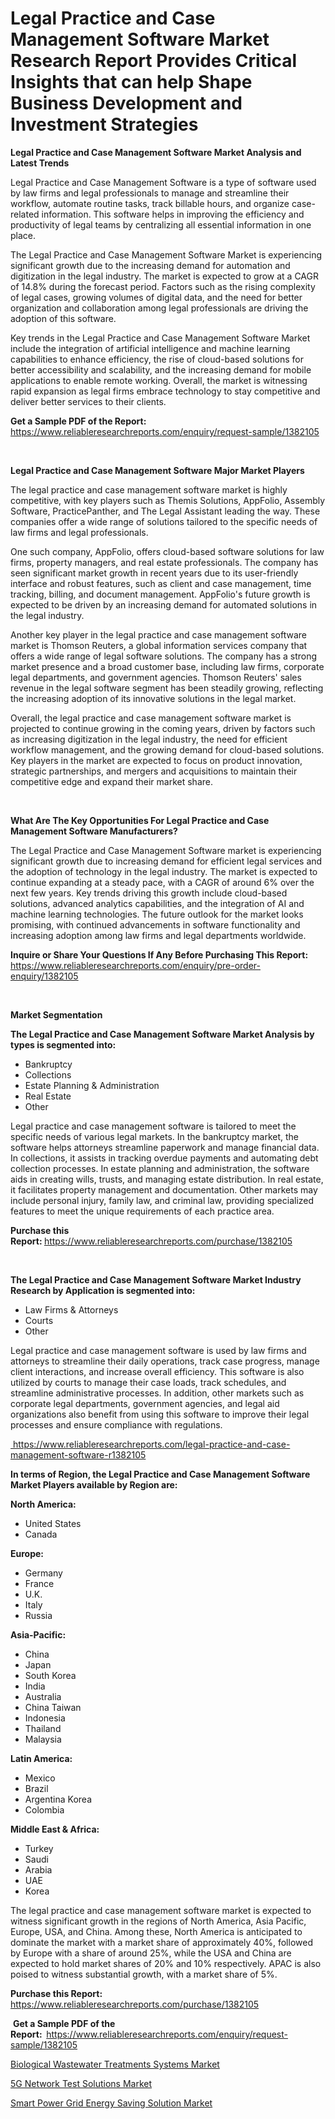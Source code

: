 <p><h1>Legal Practice and Case Management Software Market Research Report Provides Critical Insights that can help Shape Business Development and Investment Strategies</h1></p><p><strong>Legal Practice and Case Management Software Market Analysis and Latest Trends</strong></p>
<p><p>Legal Practice and Case Management Software is a type of software used by law firms and legal professionals to manage and streamline their workflow, automate routine tasks, track billable hours, and organize case-related information. This software helps in improving the efficiency and productivity of legal teams by centralizing all essential information in one place.</p><p>The Legal Practice and Case Management Software Market is experiencing significant growth due to the increasing demand for automation and digitization in the legal industry. The market is expected to grow at a CAGR of 14.8% during the forecast period. Factors such as the rising complexity of legal cases, growing volumes of digital data, and the need for better organization and collaboration among legal professionals are driving the adoption of this software.</p><p>Key trends in the Legal Practice and Case Management Software Market include the integration of artificial intelligence and machine learning capabilities to enhance efficiency, the rise of cloud-based solutions for better accessibility and scalability, and the increasing demand for mobile applications to enable remote working. Overall, the market is witnessing rapid expansion as legal firms embrace technology to stay competitive and deliver better services to their clients.</p></p>
<p><strong>Get a Sample PDF of the Report:&nbsp;</strong> <a href="https://www.reliableresearchreports.com/enquiry/request-sample/1382105">https://www.reliableresearchreports.com/enquiry/request-sample/1382105</a></p>
<p>&nbsp;</p>
<p><strong>Legal Practice and Case Management Software Major Market Players</strong></p>
<p><p>The legal practice and case management software market is highly competitive, with key players such as Themis Solutions, AppFolio, Assembly Software, PracticePanther, and The Legal Assistant leading the way. These companies offer a wide range of solutions tailored to the specific needs of law firms and legal professionals.</p><p>One such company, AppFolio, offers cloud-based software solutions for law firms, property managers, and real estate professionals. The company has seen significant market growth in recent years due to its user-friendly interface and robust features, such as client and case management, time tracking, billing, and document management. AppFolio's future growth is expected to be driven by an increasing demand for automated solutions in the legal industry.</p><p>Another key player in the legal practice and case management software market is Thomson Reuters, a global information services company that offers a wide range of legal software solutions. The company has a strong market presence and a broad customer base, including law firms, corporate legal departments, and government agencies. Thomson Reuters' sales revenue in the legal software segment has been steadily growing, reflecting the increasing adoption of its innovative solutions in the legal market.</p><p>Overall, the legal practice and case management software market is projected to continue growing in the coming years, driven by factors such as increasing digitization in the legal industry, the need for efficient workflow management, and the growing demand for cloud-based solutions. Key players in the market are expected to focus on product innovation, strategic partnerships, and mergers and acquisitions to maintain their competitive edge and expand their market share.</p></p>
<p>&nbsp;</p>
<p><strong>What Are The Key Opportunities For Legal Practice and Case Management Software Manufacturers?</strong></p>
<p><p>The Legal Practice and Case Management Software market is experiencing significant growth due to increasing demand for efficient legal services and the adoption of technology in the legal industry. The market is expected to continue expanding at a steady pace, with a CAGR of around 6% over the next few years. Key trends driving this growth include cloud-based solutions, advanced analytics capabilities, and the integration of AI and machine learning technologies. The future outlook for the market looks promising, with continued advancements in software functionality and increasing adoption among law firms and legal departments worldwide.</p></p>
<p><strong>Inquire or Share Your Questions If Any Before Purchasing This Report:</strong> <a href="https://www.reliableresearchreports.com/enquiry/pre-order-enquiry/1382105">https://www.reliableresearchreports.com/enquiry/pre-order-enquiry/1382105</a></p>
<p>&nbsp;</p>
<p><strong>Market Segmentation</strong></p>
<p><strong>The Legal Practice and Case Management Software Market Analysis by types is segmented into:</strong></p>
<p><ul><li>Bankruptcy</li><li>Collections</li><li>Estate Planning & Administration</li><li>Real Estate</li><li>Other</li></ul></p>
<p><p>Legal practice and case management software is tailored to meet the specific needs of various legal markets. In the bankruptcy market, the software helps attorneys streamline paperwork and manage financial data. In collections, it assists in tracking overdue payments and automating debt collection processes. In estate planning and administration, the software aids in creating wills, trusts, and managing estate distribution. In real estate, it facilitates property management and documentation. Other markets may include personal injury, family law, and criminal law, providing specialized features to meet the unique requirements of each practice area.</p></p>
<p><strong>Purchase this Report:&nbsp;</strong><a href="https://www.reliableresearchreports.com/purchase/1382105">https://www.reliableresearchreports.com/purchase/1382105</a></p>
<p>&nbsp;</p>
<p><strong>The Legal Practice and Case Management Software Market Industry Research by Application is segmented into:</strong></p>
<p><ul><li>Law Firms & Attorneys</li><li>Courts</li><li>Other</li></ul></p>
<p><p>Legal practice and case management software is used by law firms and attorneys to streamline their daily operations, track case progress, manage client interactions, and increase overall efficiency. This software is also utilized by courts to manage their case loads, track schedules, and streamline administrative processes. In addition, other markets such as corporate legal departments, government agencies, and legal aid organizations also benefit from using this software to improve their legal processes and ensure compliance with regulations.</p></p>
<p><a href="https://www.reliableresearchreports.com/legal-practice-and-case-management-software-r1382105">&nbsp;https://www.reliableresearchreports.com/legal-practice-and-case-management-software-r1382105</a></p>
<p><strong>In terms of Region, the Legal Practice and Case Management Software Market Players available by Region are:</strong></p>
<p>
    <p> <strong> North America: </strong>
        <ul>
            <li>United States</li>
            <li>Canada</li>
        </ul>
        </p> 
    <p> <strong> Europe: </strong>
        <ul>
            <li>Germany</li>
            <li>France</li>
            <li>U.K.</li>
            <li>Italy</li>
            <li>Russia</li>
        </ul>
        </p> 
    <p> <strong> Asia-Pacific: </strong>
        <ul>
            <li>China</li>
            <li>Japan</li>
            <li>South Korea</li>
            <li>India</li>
            <li>Australia</li>
            <li>China Taiwan</li>
            <li>Indonesia</li>
            <li>Thailand</li>
            <li>Malaysia</li>
        </ul>
        </p> 
    <p> <strong> Latin America: </strong>
        <ul>
            <li>Mexico</li>
            <li>Brazil</li>
            <li>Argentina Korea</li>
            <li>Colombia</li>
        </ul>
        </p> 
    <p> <strong> Middle East & Africa: </strong>
        <ul>
            <li>Turkey</li>
            <li>Saudi</li>
            <li>Arabia</li>
            <li>UAE</li>
            <li>Korea</li>
        </ul>
    </p>
    </p>
<p><p>The legal practice and case management software market is expected to witness significant growth in the regions of North America, Asia Pacific, Europe, USA, and China. Among these, North America is anticipated to dominate the market with a market share of approximately 40%, followed by Europe with a share of around 25%, while the USA and China are expected to hold market shares of 20% and 10% respectively. APAC is also poised to witness substantial growth, with a market share of 5%.</p></p>
<p><strong>Purchase this Report: </strong><a href="https://www.reliableresearchreports.com/purchase/1382105">https://www.reliableresearchreports.com/purchase/1382105</a></p>
<p>&nbsp;<strong>Get a Sample PDF of the Report:&nbsp;&nbsp;</strong><a href="https://www.reliableresearchreports.com/enquiry/request-sample/1382105">https://www.reliableresearchreports.com/enquiry/request-sample/1382105</a></p>
<p><strong></strong></p>
<p><p><a href="https://github.com/nusratjahan12006/Market-Research-Report-List-1/blob/main/biological-wastewater-treatments-systems-market.md">Biological Wastewater Treatments Systems Market</a></p><p><a href="https://github.com/vimar16th/Market-Research-Report-List-5/blob/main/5g-network-test-solutions-market.md">5G Network Test Solutions Market</a></p><p><a href="https://github.com/JameTravis/Market-Research-Report-List-6/blob/main/smart-power-grid-energy-saving-solution-market.md">Smart Power Grid Energy Saving Solution Market</a></p></p>